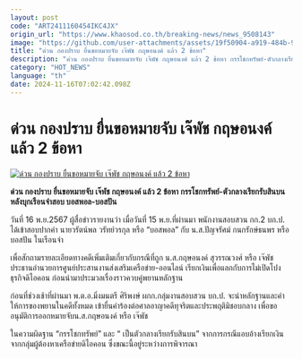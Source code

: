 ```yaml
---
layout: post
code: "ART2411160454IKC4JX"
origin_url: "https://www.khaosod.co.th/breaking-news/news_9508143"
image: "https://github.com/user-attachments/assets/19f50904-a919-484b-9fe1-e63175499179"
title: "ด่วน กองปราบ ยื่นขอหมายจับ เจ๊พัช กฤษอนงค์ แล้ว 2 ข้อหา"
description: "ด่วน กองปราบ ยื่นขอหมายจับ เจ๊พัช กฤษอนงค์ แล้ว 2 ข้อหา กรรโชกทรัพย์-ตัวกลางเรียกรับสินบน หลังบุกเรือนจำสอบ บอสพอล-บอสปัน"
category: "HOT_NEWS"
language: "th"
date: 2024-11-16T07:02:42.098Z
---
```


# ด่วน กองปราบ ยื่นขอหมายจับ เจ๊พัช กฤษอนงค์ แล้ว 2 ข้อหา

[![ด่วน กองปราบ ยื่นขอหมายจับ เจ๊พัช กฤษอนงค์ แล้ว 2 ข้อหา](https://www.khaosod.co.th/wpapp/uploads/2024/11/8b6a293b-622a-4ebb-b414-a18b9a3bf6e5.jpg "ด่วน กองปราบ ยื่นขอหมายจับ เจ๊พัช กฤษอนงค์ แล้ว 2 ข้อหา")](https://www.khaosod.co.th/wpapp/uploads/2024/11/8b6a293b-622a-4ebb-b414-a18b9a3bf6e5.jpg)

**ด่วน กองปราบ ยื่นขอหมายจับ เจ๊พัช กฤษอนงค์ แล้ว 2 ข้อหา กรรโชกทรัพย์-ตัวกลางเรียกรับสินบน หลังบุกเรือนจำสอบ บอสพอล-บอสปัน**

วันที่ 16 พ.ย.2567 ผู้สื่อข่าวรายงานว่า เมื่อวันที่ 15 พ.ย.ที่ผ่านมา พนักงานสอบสวน กก.2 บก.ป. ได้เข้าสอบปากคำ นายวรัตน์พล วรัทย์วรกุล หรือ “บอสพอล” กับ น.ส.ปัญจรัศม์ กนกรักษ์ธนพร หรือ บอสปัน ในเรือนจำ

เพื่อสักถามรายละเอียดทางคดีเพิ่มเติมเกี่ยวกับกรณีที่ถูก น.ส.กฤษอนงค์ สุวรรณวงศ์ หรือ เจ๊พัช ประธานอำนวยการศูนย์ประสานงานส่งเสริมเครือข่าย-ออนไลน์ เรียกเงินเพื่อแลกกับการไม่เปิดโปงธุรกิจดิไอคอน ก่อนนำมาประมวลเรื่องราวควบคู่พยานหลักฐาน

ก่อนที่ช่วงเช้าที่ผ่านมา พ.ต.อ.มิ่งมนตรี ศิริพงษ์ ผกก.กลุ่มงานสอบสวน บก.ป. จะนำหลักฐานและคำให้การของพยานในคดีทั้งหมด เข้ายื่นคำร้องต่อศาลอาญาคดีทุจริตและประพฤติมิชอบกลาง เพื่อขออนุมัติการออกหมายจับน.ส.กฤษอนงค์ หรือ เจ๊พัช

ในความผิดฐาน “กรรโชกทรัพย์” และ “ เป็นตัวกลางเรียกรับสินบน” จากการกรณีแอบอ้างเรียกเงินจากกลุ่มผู้ต้องหาเครือข่ายดิไอคอน ซึ่งขณะนี้อยู่ระหว่างการพิจารณา